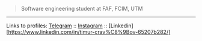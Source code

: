 > Software engineering student at FAF, FCIM, UTM



---
Links to profiles:
[Telegram](https://www.instagram.com/timur_cravtov/) :: [Instagram](https://t.me/timurcravtov) :: [Linkedin][https://www.linkedin.com/in/timur-crav%C8%9Bov-65207b282/]
